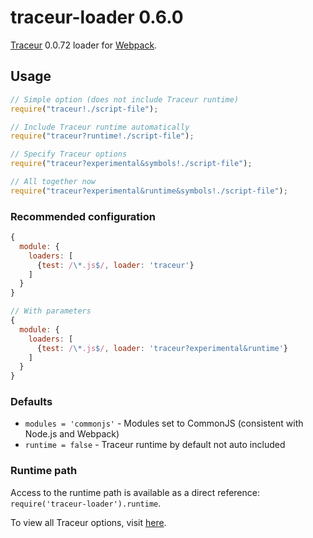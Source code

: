 # traceur-loader 0.6.0
[Traceur](https://github.com/google/traceur-compiler) 0.0.72 loader for [Webpack](https://webpack.github.io/).

## Usage
```javascript
// Simple option (does not include Traceur runtime)
require("traceur!./script-file");

// Include Traceur runtime automatically
require("traceur?runtime!./script-file");

// Specify Traceur options
require("traceur?experimental&symbols!./script-file");

// All together now
require("traceur?experimental&runtime&symbols!./script-file");
```

### Recommended configuration
```javascript
{
  module: {
    loaders: [
      {test: /\*.js$/, loader: 'traceur'}
    ]
  }
}

// With parameters
{
  module: {
    loaders: [
      {test: /\*.js$/, loader: 'traceur?experimental&runtime'}
    ]
  }
}
```

### Defaults
- `modules = 'commonjs'` - Modules set to CommonJS (consistent with Node.js and Webpack)
- `runtime = false` - Traceur runtime by default not auto included


### Runtime path
Access to the runtime path is available as a direct reference:
`require('traceur-loader').runtime`.

To view all Traceur options, visit [here](https://github.com/google/traceur-compiler/blob/master/src/Options.js).

